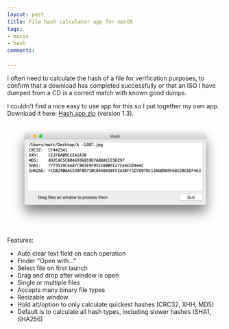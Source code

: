 ```yaml
---
layout: post
title: File hash calculator app for macOS
tags:
- macos
- hash
comments: 

---
```


I often need to calculate the hash of a file for verification purposes, to confirm that a download has completed successfully or that an ISO I have dumped from a CD is a correct match with known good dumps.

I couldn't find a nice easy to use app for this so I put together my own app. Download it here: [Hash.app.zip](https://github.com/sunjw/fhash/files/2302036/Hash.app.zip) (version 1.3).

![PNG](/images/posts/hash-app.png)

Features:
- Auto clear text field on each operation
- Finder "Open with..."
- Select file on first launch
- Drag and drop after window is open
- Single or multiple files
- Accepts many binary file types
- Resizable window
- Hold alt/option to only calculate quickest hashes (CRC32, XHH, MD5)
- Default is to calculate all hash types, including slower hashes (SHA1, SHA256)
